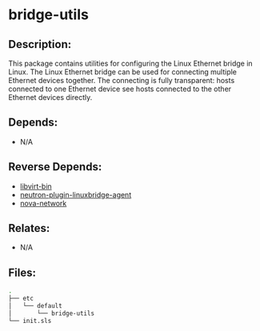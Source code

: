 # bridge-utils

## Description:

This package contains utilities for configuring the Linux Ethernet bridge in Linux. The Linux Ethernet bridge can be used for connecting multiple Ethernet devices together. The connecting is fully transparent: hosts connected to one Ethernet device see hosts connected to the other Ethernet devices directly.

## Depends:

  -  N/A

## Reverse Depends:

  -  [libvirt-bin](/salt/libvirt-bin)
  -  [neutron-plugin-linuxbridge-agent](/salt/neutron-plugin-linuxbridge-agent)
  -  [nova-network](/salt/nova-network)

## Relates:

  -  N/A

## Files:

```bash
.
├── etc
│   └── default
│       └── bridge-utils
└── init.sls
```
